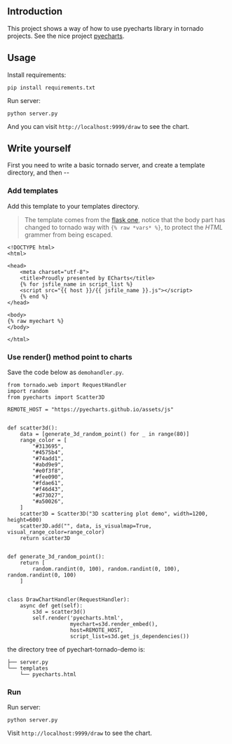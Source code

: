 ## Introduction

This project shows a way of how to use pyecharts library in tornado projects. See the nice project [pyecharts](https://github.com/pyecharts/pyecharts/).

## Usage

Install requirements:

```
pip install requirements.txt
```

Run server:

```
python server.py
```

And you can visit `http://localhost:9999/draw` to see the chart.

## Write yourself

First you need to write a basic tornado server, and create a template directory, and then --

### Add templates

Add this template to your templates directory.

>The template comes from the [flask one](http://pyecharts.org/#/en-us/flask?id=step-2-provide-your-own-template), notice that the body part has changed to tornado way with `{% raw *vars* %}`, to protect the *HTML* grammer from being escaped.

```
<!DOCTYPE html>
<html>

<head>
    <meta charset="utf-8">
    <title>Proudly presented by ECharts</title>
    {% for jsfile_name in script_list %}
    <script src="{{ host }}/{{ jsfile_name }}.js"></script>
    {% end %}
</head>

<body>
{% raw myechart %}
</body>

</html>
```

### Use render() method point to charts

Save the code below as `demohandler.py`.

```
from tornado.web import RequestHandler
import random
from pyecharts import Scatter3D

REMOTE_HOST = "https://pyecharts.github.io/assets/js"


def scatter3d():
    data = [generate_3d_random_point() for _ in range(80)]
    range_color = [
        "#313695",
        "#4575b4",
        "#74add1",
        "#abd9e9",
        "#e0f3f8",
        "#fee090",
        "#fdae61",
        "#f46d43",
        "#d73027",
        "#a50026",
    ]
    scatter3D = Scatter3D("3D scattering plot demo", width=1200, height=600)
    scatter3D.add("", data, is_visualmap=True, visual_range_color=range_color)
    return scatter3D


def generate_3d_random_point():
    return [
        random.randint(0, 100), random.randint(0, 100), random.randint(0, 100)
    ]


class DrawChartHandler(RequestHandler):
    async def get(self):
        s3d = scatter3d()
        self.render('pyecharts.html',
                    myechart=s3d.render_embed(),
                    host=REMOTE_HOST,
                    script_list=s3d.get_js_dependencies())

```

the directory tree of pyechart-tornado-demo is:

```
├── server.py
└── templates
    └── pyecharts.html
```

### Run

Run server:

```
python server.py
```

Visit `http://localhost:9999/draw` to see the chart.

